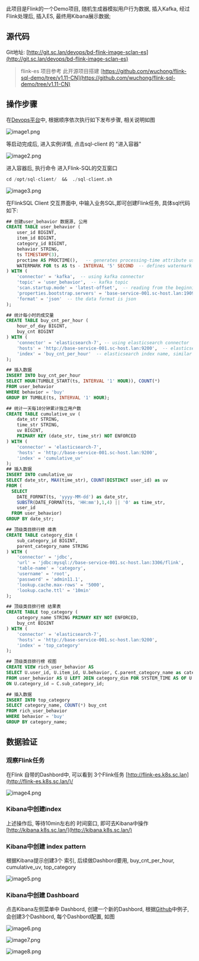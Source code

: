 此项目是Flink的一个Demo项目, 随机生成器模拟用户行为数据, 插入Kafka, 经过Flink处理后, 插入ES, 最终用Kibana展示数据;

## 源代码

Git地址: [http://git.sc.lan/devops/bd-flink-image-sclan-es](http://git.sc.lan/devops/bd-flink-image-sclan-es)

> flink-es 项目参考 此开源项目搭建 [https://github.com/wuchong/flink-sql-demo/tree/v1.11-CN](https://github.com/wuchong/flink-sql-demo/tree/v1.11-CN)

## 操作步骤

在[Devops平台](http://europa.sc.lan/)中, 根据顺序依次执行如下发布步骤, 相关说明如图

![image1.png](./img/Flink应用flink-es操作说明/image1.png)

等启动完成后, 进入实例详情, 点击sql-client 的 "进入容器"

![image2.png](./img/Flink应用flink-es操作说明/image2.png)

进入容器后, 执行命令 进入Flink-SQL的交互窗口

```sql
cd /opt/sql-client/  &&  ./sql-client.sh
```

![image3.png](./img/Flink应用flink-es操作说明/image3.png)

在FlinkSQL Client 交互界面中, 中输入业务SQL,即可创建Flink任务,  具体sql代码如下: 
```sql
## 创建user_behavior 数据源, 公用
CREATE TABLE user_behavior (
    user_id BIGINT,
    item_id BIGINT,
    category_id BIGINT,
    behavior STRING,
    ts TIMESTAMP(3),
    proctime AS PROCTIME(),   -- generates processing-time attribute using computed column
    WATERMARK FOR ts AS ts - INTERVAL '5' SECOND  -- defines watermark on ts column, marks ts as event-time attribute
) WITH (
    'connector' = 'kafka',  -- using kafka connector
    'topic' = 'user_behavior',  -- kafka topic
    'scan.startup.mode' = 'latest-offset',  -- reading from the beginning
    'properties.bootstrap.servers' = 'base-service-001.sc-host.lan:19092',  -- kafka broker address
    'format' = 'json'  -- the data format is json
);
```

```sql
## 统计每小时的成交量
CREATE TABLE buy_cnt_per_hour (
    hour_of_day BIGINT,
    buy_cnt BIGINT
) WITH (
    'connector' = 'elasticsearch-7', -- using elasticsearch connector
    'hosts' = 'http://base-service-001.sc-host.lan:9200',  -- elasticsearch address
    'index' = 'buy_cnt_per_hour'  -- elasticsearch index name, similar to database table name
);

## 插入数据
INSERT INTO buy_cnt_per_hour
SELECT HOUR(TUMBLE_START(ts, INTERVAL '1' HOUR)), COUNT(*)
FROM user_behavior
WHERE behavior = 'buy'
GROUP BY TUMBLE(ts, INTERVAL '1' HOUR);

```

```sql
## 统计一天每10分钟累计独立用户数
CREATE TABLE cumulative_uv (
    date_str STRING,
    time_str STRING,
    uv BIGINT,
    PRIMARY KEY (date_str, time_str) NOT ENFORCED
) WITH (
    'connector' = 'elasticsearch-7',
    'hosts' = 'http://base-service-001.sc-host.lan:9200',
    'index' = 'cumulative_uv'
);
## 插入数据
INSERT INTO cumulative_uv
SELECT date_str, MAX(time_str), COUNT(DISTINCT user_id) as uv
FROM (
  SELECT
    DATE_FORMAT(ts, 'yyyy-MM-dd') as date_str,
    SUBSTR(DATE_FORMAT(ts, 'HH:mm'),1,4) || '0' as time_str,
    user_id
  FROM user_behavior)
GROUP BY date_str;
```

```sql
## 顶级类目排行榜 维表
CREATE TABLE category_dim (
    sub_category_id BIGINT,
    parent_category_name STRING
) WITH (
    'connector' = 'jdbc',
    'url' = 'jdbc:mysql://base-service-001.sc-host.lan:3306/flink',
    'table-name' = 'category',
    'username' = 'root',
    'password' = 'admin11.1',
    'lookup.cache.max-rows' = '5000',
    'lookup.cache.ttl' = '10min'
);

## 顶级类目排行榜 结果表
CREATE TABLE top_category (
    category_name STRING PRIMARY KEY NOT ENFORCED,
    buy_cnt BIGINT
) WITH (
    'connector' = 'elasticsearch-7',
    'hosts' = 'http://base-service-001.sc-host.lan:9200',
    'index' = 'top_category'
);

## 顶级类目排行榜 视图
CREATE VIEW rich_user_behavior AS
SELECT U.user_id, U.item_id, U.behavior, C.parent_category_name as category_name
FROM user_behavior AS U LEFT JOIN category_dim FOR SYSTEM_TIME AS OF U.proctime AS C
ON U.category_id = C.sub_category_id;

## 插入数据
INSERT INTO top_category
SELECT category_name, COUNT(*) buy_cnt
FROM rich_user_behavior
WHERE behavior = 'buy'
GROUP BY category_name;
```

## 数据验证
### 观察Flink任务
在Flink 自带的Dashbord中, 可以看到 3个Flink任务 [http://flink-es.k8s.sc.lan](http://flink-es.k8s.sc.lan/)/

![image4.png](./img/Flink应用flink-es操作说明/image4.png)

### Kibana中创建index
上述操作后, 等待10min左右的 时间窗口, 即可去Kibana中操作 [http://kibana.k8s.sc.lan/](http://kibana.k8s.sc.lan/)

### Kibana中创建 index pattern
根据Kibana提示创建3个 索引, 后续做Dashbord要用, buy_cnt_per_hour, cumulative_uv, top_category

![image5.png](./img/Flink应用flink-es操作说明/image5.png)

### Kibana中创建 Dashboard
点击Kibana左侧菜单中 Dashbord, 创建一个新的Dashbord, 根据[Github](https://github.com/wuchong/flink-sql-demo/tree/v1.11-CN)中例子, 会创建3个Dashbord, 每个Dashbord配置, 如图

![image6.png](./img/Flink应用flink-es操作说明/image6.png)

![image7.png](./img/Flink应用flink-es操作说明/image7.png)

![image8.png](./img/Flink应用flink-es操作说明/image8.png)
